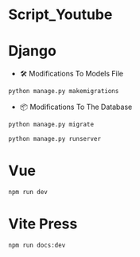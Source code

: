 # Script_Youtube

# Django
* 🛠️ Modifications To Models File
```cmd
python manage.py makemigrations
```
* 📦 Modifications To The Database
```cmd
python manage.py migrate
```
```cmd
python manage.py runserver
```

# Vue
```cmd
npm run dev
```

# Vite Press
```cmd
npm run docs:dev
```
